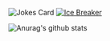 <!--
### Hi there 👋


**MansiAyer/MansiAyer** is a ✨ _special_ ✨ repository because its `README.md` (this file) appears on your GitHub profile.

Here are some ideas to get you started:

- 🔭 I’m currently working on ...
- 🌱 I’m currently learning ...
- 👯 I’m looking to collaborate on ...
- 🤔 I’m looking for help with ...
- 💬 Ask me about ...
- 📫 How to reach me: ...
- 😄 Pronouns: ...
- ⚡ Fun fact: ...
-->

![Jokes Card](https://readme-jokes.vercel.app/api)
[![Ice Breaker](https://i.redd.it/775z20zyovj51.jpg)](https://youtu.be/Y8kMcf4kyIk)

![Anurag's github stats](https://github-readme-stats.vercel.app/api?username=MansiAyer&theme=tokyonight)

